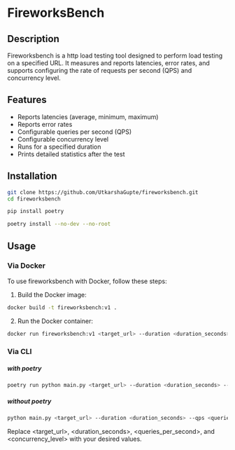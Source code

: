 # FireworksBench

## Description
Fireworksbench is a http load testing tool designed to perform load testing on a specified URL. It measures and reports latencies, error rates, and supports configuring the rate of requests per second (QPS) and concurrency level.

## Features
- Reports latencies (average, minimum, maximum)
- Reports error rates
- Configurable queries per second (QPS)
- Configurable concurrency level
- Runs for a specified duration
- Prints detailed statistics after the test

## Installation

```bash
git clone https://github.com/UtkarshaGupte/fireworksbench.git
cd fireworksbench

pip install poetry

poetry install --no-dev --no-root
```



## Usage

### Via Docker
To use fireworksbench with Docker, follow these steps:

1. Build the Docker image:
```bash
docker build -t fireworksbench:v1 .
```

2. Run the Docker container:
```bash
docker run fireworksbench:v1 <target_url> --duration <duration_seconds> --qps <queries_per_second> --concurrency <concurrency_level>
```


### Via CLI

##### with poetry
```bash
poetry run python main.py <target_url> --duration <duration_seconds> --qps <queries_per_second> --concurrency <concurrency_level>
```

##### without poetry
```bash
python main.py <target_url> --duration <duration_seconds> --qps <queries_per_second> --concurrency <concurrency_level>
```


Replace <target_url>, <duration_seconds>, <queries_per_second>, and <concurrency_level> with your desired values.

